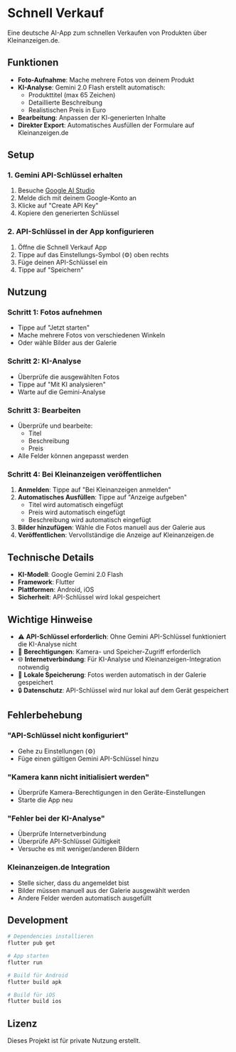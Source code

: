 # Schnell Verkauf

Eine deutsche AI-App zum schnellen Verkaufen von Produkten über Kleinanzeigen.de.

## Funktionen

- **Foto-Aufnahme**: Mache mehrere Fotos von deinem Produkt
- **KI-Analyse**: Gemini 2.0 Flash erstellt automatisch:
  - Produkttitel (max 65 Zeichen)
  - Detaillierte Beschreibung
  - Realistischen Preis in Euro
- **Bearbeitung**: Anpassen der KI-generierten Inhalte
- **Direkter Export**: Automatisches Ausfüllen der Formulare auf Kleinanzeigen.de

## Setup

### 1. Gemini API-Schlüssel erhalten

1. Besuche [Google AI Studio](https://makersuite.google.com/app/apikey)
2. Melde dich mit deinem Google-Konto an
3. Klicke auf "Create API Key"
4. Kopiere den generierten Schlüssel

### 2. API-Schlüssel in der App konfigurieren

1. Öffne die Schnell Verkauf App
2. Tippe auf das Einstellungs-Symbol (⚙️) oben rechts
3. Füge deinen API-Schlüssel ein
4. Tippe auf "Speichern"

## Nutzung

### Schritt 1: Fotos aufnehmen
- Tippe auf "Jetzt starten"
- Mache mehrere Fotos von verschiedenen Winkeln
- Oder wähle Bilder aus der Galerie

### Schritt 2: KI-Analyse
- Überprüfe die ausgewählten Fotos
- Tippe auf "Mit KI analysieren"
- Warte auf die Gemini-Analyse

### Schritt 3: Bearbeiten
- Überprüfe und bearbeite:
  - Titel
  - Beschreibung
  - Preis
- Alle Felder können angepasst werden

### Schritt 4: Bei Kleinanzeigen veröffentlichen
1. **Anmelden**: Tippe auf "Bei Kleinanzeigen anmelden" 
2. **Automatisches Ausfüllen**: Tippe auf "Anzeige aufgeben"
   - Titel wird automatisch eingefügt
   - Preis wird automatisch eingefügt  
   - Beschreibung wird automatisch eingefügt
3. **Bilder hinzufügen**: Wähle die Fotos manuell aus der Galerie aus
4. **Veröffentlichen**: Vervollständige die Anzeige auf Kleinanzeigen.de

## Technische Details

- **KI-Modell**: Google Gemini 2.0 Flash
- **Framework**: Flutter
- **Plattformen**: Android, iOS
- **Sicherheit**: API-Schlüssel wird lokal gespeichert

## Wichtige Hinweise

- ⚠️ **API-Schlüssel erforderlich**: Ohne Gemini API-Schlüssel funktioniert die KI-Analyse nicht
- 📱 **Berechtigungen**: Kamera- und Speicher-Zugriff erforderlich
- 🌐 **Internetverbindung**: Für KI-Analyse und Kleinanzeigen-Integration notwendig
- 💾 **Lokale Speicherung**: Fotos werden automatisch in der Galerie gespeichert
- 🔒 **Datenschutz**: API-Schlüssel wird nur lokal auf dem Gerät gespeichert

## Fehlerbehebung

### "API-Schlüssel nicht konfiguriert"
- Gehe zu Einstellungen (⚙️)
- Füge einen gültigen Gemini API-Schlüssel hinzu

### "Kamera kann nicht initialisiert werden"
- Überprüfe Kamera-Berechtigungen in den Geräte-Einstellungen
- Starte die App neu

### "Fehler bei der KI-Analyse"
- Überprüfe Internetverbindung
- Überprüfe API-Schlüssel Gültigkeit
- Versuche es mit weniger/anderen Bildern

### Kleinanzeigen.de Integration
- Stelle sicher, dass du angemeldet bist
- Bilder müssen manuell aus der Galerie ausgewählt werden
- Andere Felder werden automatisch ausgefüllt

## Development

```bash
# Dependencies installieren
flutter pub get

# App starten
flutter run

# Build für Android
flutter build apk

# Build für iOS  
flutter build ios
```

## Lizenz

Dieses Projekt ist für private Nutzung erstellt.

